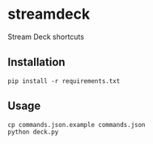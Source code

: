 # streamdeck

Stream Deck shortcuts

## Installation
```
pip install -r requirements.txt
```

## Usage
```
cp commands.json.example commands.json
python deck.py
```
